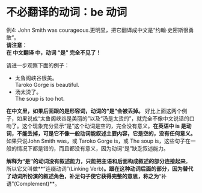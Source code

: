 # 不必翻译的动词：be 动词

例4: John Smith was courageous.更明显，把它翻译成中文是“约翰·史密斯很勇敢”。  
<b>请注意</b>：  
<b>在 **中文翻译** 中，动词 **“是”** 完全不见了！</b>  
  
请进一步观察下面的例子：


- 太鲁阁峡谷很美。  
Taroko Gorge is beautiful.  
- 汤太烫了。  
The soup is too hot.



**在中文里，如果后面跟的是形容词，动词的“是”会被丢掉。** 好比上面这两个例子，如果说成“太鲁阁峡谷是美丽的”以及“汤是太烫的”，就完全不像中文说话的口吻了。这个现象充分显示“是”这个动词是空的，完全没有意义。**在英语中 is 是动词，不能丢掉，可是它不像一般动词能叙述主要内容，它是空的，没有任何意义。** 如果只说John Smith was，或 Taroko Gorge is，或 The soup is，这些句子在一般的情况下都是错的，而且都没有意义，因为动词“是”缺乏叙述能力。

**解释为“是”的动词没有叙述能力，只能把主语和后面构成叙述的部分连接起来**，所以它又叫做**“连缀动词”(Linking Verb)**。**跟在这种动词后面的部分，因为替代了动词所扮演的叙述角色，补足句子使它获得完整的意思**，称之为**“补语”(Complement)**。